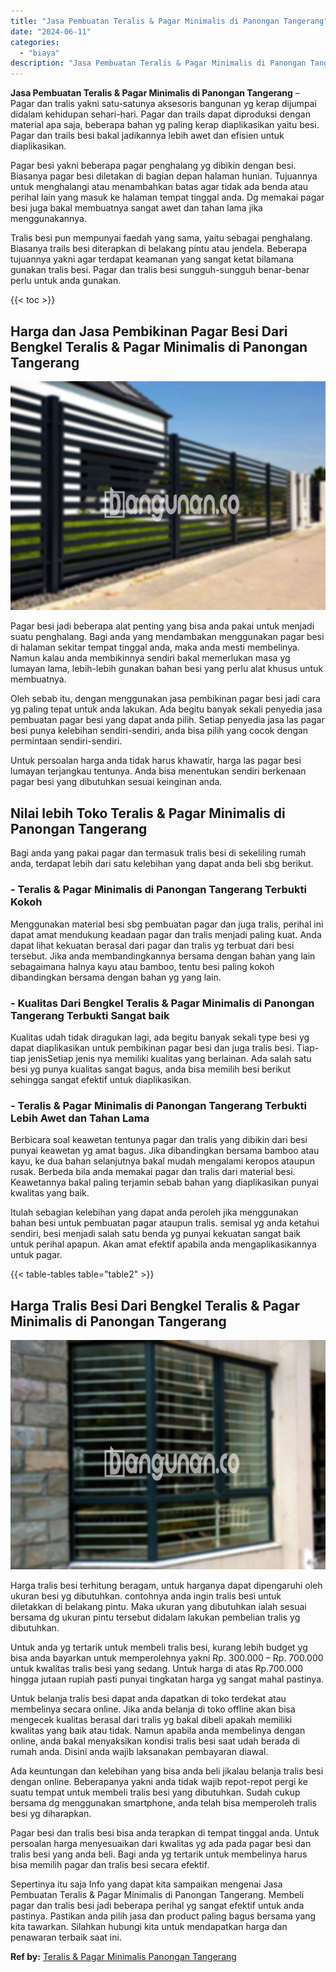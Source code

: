 ```yaml
---
title: "Jasa Pembuatan Teralis & Pagar Minimalis di Panongan Tangerang"
date: "2024-06-11"
categories: 
  - "biaya"
description: "Jasa Pembuatan Teralis & Pagar Minimalis di Panongan Tangerang. Sepertinya itu saja Info yang dapat kita sampaikan mengenai Jasa Pembuatan Teralis & Pagar Mi..."
---
```


**Jasa Pembuatan Teralis & Pagar Minimalis di Panongan Tangerang** – Pagar dan tralis yakni satu-satunya aksesoris bangunan yg kerap dijumpai didalam kehidupan sehari-hari. Pagar dan trails dapat diproduksi dengan material apa saja, beberapa bahan yg paling kerap diaplikasikan yaitu besi. Pagar dan trails besi bakal jadikannya lebih awet dan efisien untuk diaplikasikan.

Pagar besi yakni beberapa pagar penghalang yg dibikin dengan besi. Biasanya pagar besi diletakan di bagian depan halaman hunian. Tujuannya untuk menghalangi atau menambahkan batas agar tidak ada benda atau perihal lain yang masuk ke halaman tempat tinggal anda. Dg memakai pagar besi juga bakal membuatnya sangat awet dan tahan lama jika menggunakannya.

Tralis besi pun mempunyai faedah yang sama, yaitu sebagai penghalang. Biasanya trails besi diterapkan di belakang pintu atau jendela. Beberapa tujuannya yakni agar terdapat keamanan yang sangat ketat bilamana gunakan tralis besi. Pagar dan tralis besi sungguh-sungguh benar-benar perlu untuk anda gunakan.

{{< toc >}}

## Harga dan Jasa Pembikinan Pagar Besi Dari Bengkel Teralis & Pagar Minimalis di Panongan Tangerang

![Jasa Pembuatan Teralis & Pagar Minimalis di Panongan Tangerang](/images/pagar-minimalis-murah-47.png)

Pagar besi jadi beberapa alat penting yang bisa anda pakai untuk menjadi suatu penghalang. Bagi anda yang mendambakan menggunakan pagar besi di halaman sekitar tempat tinggal anda, maka anda mesti membelinya. Namun kalau anda membikinnya sendiri bakal memerlukan masa yg lumayan lama, lebih-lebih gunakan bahan besi yang perlu alat khusus untuk membuatnya.

Oleh sebab itu, dengan menggunakan jasa pembikinan pagar besi jadi cara yg paling tepat untuk anda lakukan. Ada begitu banyak sekali penyedia jasa pembuatan pagar besi yang dapat anda pilih. Setiap penyedia jasa las pagar besi punya kelebihan sendiri-sendiri, anda bisa pilih yang cocok dengan permintaan sendiri-sendiri.

Untuk persoalan harga anda tidak harus khawatir, harga las pagar besi lumayan terjangkau tentunya. Anda bisa menentukan sendiri berkenaan pagar besi yang dibutuhkan sesuai keinginan anda.

## Nilai lebih Toko Teralis & Pagar Minimalis di Panongan Tangerang

Bagi anda yang pakai pagar dan termasuk tralis besi di sekeliling rumah anda, terdapat lebih dari satu kelebihan yang dapat anda beli sbg berikut.

### \- Teralis & Pagar Minimalis di Panongan Tangerang Terbukti Kokoh

Menggunakan material besi sbg pembuatan pagar dan juga tralis, perihal ini dapat amat mendukung keadaan pagar dan tralis menjadi paling kuat. Anda dapat lihat kekuatan berasal dari pagar dan tralis yg terbuat dari besi tersebut. Jika anda membandingkannya bersama dengan bahan yang lain sebagaimana halnya kayu atau bamboo, tentu besi paling kokoh dibandingkan bersama dengan bahan yg yang lain.

### \- Kualitas Dari Bengkel Teralis & Pagar Minimalis di Panongan Tangerang Terbukti Sangat baik

Kualitas udah tidak diragukan lagi, ada begitu banyak sekali type besi yg dapat diaplikasikan untuk pembikinan pagar besi dan juga tralis besi. Tiap-tiap jenisSetiap jenis nya memiliki kualitas yang berlainan. Ada salah satu besi yg punya kualitas sangat bagus, anda bisa memilih besi berikut sehingga sangat efektif untuk diaplikasikan.

### \- Teralis & Pagar Minimalis di Panongan Tangerang Terbukti Lebih Awet dan Tahan Lama

Berbicara soal keawetan tentunya pagar dan tralis yang dibikin dari besi punyai keawetan yg amat bagus. Jika dibandingkan bersama bamboo atau kayu, ke dua bahan selanjutnya bakal mudah mengalami keropos ataupun rusak. Berbeda bila anda memakai pagar dan tralis dari material besi. Keawetannya bakal paling terjamin sebab bahan yang diaplikasikan punyai kwalitas yang baik.

Itulah sebagian kelebihan yang dapat anda peroleh jika menggunakan bahan besi untuk pembuatan pagar ataupun tralis. semisal yg anda ketahui sendiri, besi menjadi salah satu benda yg punyai kekuatan sangat baik untuk perihal apapun. Akan amat efektif apabila anda mengaplikasikannya untuk pagar.

{{< table-tables table="table2" >}}

## Harga Tralis Besi Dari Bengkel Teralis & Pagar Minimalis di Panongan Tangerang

![Jasa Pembuatan Teralis & Pagar Minimalis di Panongan Tangerang](/images/teralis-minimalis-murah-08.png)

Harga tralis besi terhitung beragam, untuk harganya dapat dipengaruhi oleh ukuran besi yg dibutuhkan. contohnya anda ingin tralis besi untuk diletakkan di belakang pintu. Maka ukuran yang dibutuhkan ialah sesuai bersama dg ukuran pintu tersebut didalam lakukan pembelian tralis yg dibutuhkan.

Untuk anda yg tertarik untuk membeli tralis besi, kurang lebih budget yg bisa anda bayarkan untuk memperolehnya yakni Rp. 300.000 – Rp. 700.000 untuk kwalitas tralis besi yang sedang. Untuk harga di atas Rp.700.000 hingga jutaan rupiah pasti punyai tingkatan harga yg sangat mahal pastinya.

Untuk belanja tralis besi dapat anda dapatkan di toko terdekat atau membelinya secara online. Jika anda belanja di toko offline akan bisa mengecek kualitas berasal dari tralis yg bakal dibeli apakah memiliki kwalitas yang baik atau tidak. Namun apabila anda membelinya dengan online, anda bakal menyaksikan kondisi tralis besi saat udah berada di rumah anda. Disini anda wajib laksanakan pembayaran diawal.

Ada keuntungan dan kelebihan yang bisa anda beli jikalau belanja tralis besi dengan online. Beberapanya yakni anda tidak wajib repot-repot pergi ke suatu tempat untuk membeli tralis besi yang dibutuhkan. Sudah cukup bersama dg menggunakan smartphone, anda telah bisa memperoleh tralis besi yg diharapkan.

Pagar besi dan tralis besi bisa anda terapkan di tempat tinggal anda. Untuk persoalan harga menyesuaikan dari kwalitas yg ada pada pagar besi dan tralis besi yang anda beli. Bagi anda yg tertarik untuk membelinya harus bisa memilih pagar dan tralis besi secara efektif.

Sepertinya itu saja Info yang dapat kita sampaikan mengenai Jasa Pembuatan Teralis & Pagar Minimalis di Panongan Tangerang. Membeli pagar dan tralis besi jadi beberapa perihal yg sangat efektif untuk anda pastinya. Pastikan anda pilih jasa dan product paling bagus bersama yang kita tawarkan. Silahkan hubungi kita untuk mendapatkan harga dan penawaran terbaik saat ini.

**Ref by:** [Teralis & Pagar Minimalis Panongan Tangerang](https://id.wikipedia.org/wiki/Teralis)

